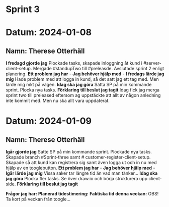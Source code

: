 # Sprint 3

# Datum: 2024-01-08

## Namn: Therese Otterhäll

**I fredagd gjorde jag** Plockade tasks, skapade inloggning åt kund i #server-client-setup. Mergade #standupTwo till #preleasde. Avslutade sprint 2 enligt planering.
**Ett problem jag har** -
**Jag behöver hjälp med** -
**I fredags lärde jag mig** Hade problem med att logga in kund, så det satt jag ett tag med. Men lärde mig mkt på vägen.
**Idag ska jag göra** Sätta SP på min kommande sprint. Plocka nya tasks.
**Förklaring till beslut jag tagit** Idag fick jag merga sprint two till preleased eftersom ag uppstäckte att allt av någon anledning inte kommit med. Men nu ska allt vara uppdaterat.

# Datum: 2024-01-09

## Namn: Therese Otterhäll

**Igår gjorde jag** Satte SP på min kommande sprint. Plockade nya tasks. Skapade branch #Sprint-three samt # customer-register-client-setup. Skapade så att kund kan registrera sig samt även logga ut och in nu med hjälp av en tooglebutton.
**Ett problem jag har** -
**Jag behöver hjälp med** -
**Igår lärde jag mig** Vissa saker tar längre tid än vad man tänker...
**Idag ska jag göra** Plocka fler tasks. Se över draw.io och börja strukturera upp client-side.
**Förklaring till beslut jag tagit**

**Frågor jag har:**
**Planerad tidestimering:**
**Faktiska tid denna veckan:**
OBS! Ta kort på veckan från toogle...

